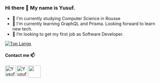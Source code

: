 ### Hi there 👋 My name is Yusuf.

- 🔭 I'm currently studying Computer Science in Rousse
- 🌱 I'm currently learning GraphQL and Prisma. Looking forward to learn new tech.
- 👯 I’m looking to get my first job as Software Developer.

[![Top Langs](https://github-readme-stats.vercel.app/api/top-langs/?username=yosko99&layout=compact)](https://github.com/yosko99/github-readme-stats)

#### Contact me 📫

[<img width="35px" align="left" alt="Yusuf facebook" src=https://upload.wikimedia.org/wikipedia/commons/0/05/Facebook_Logo_%282019%29.png />](https://www.facebook.com/profile.php?id=100025030883287)
[<img width="35px" align="left" alt="Yusuf linkedin" src=https://upload.wikimedia.org/wikipedia/commons/c/ca/LinkedIn_logo_initials.png />](https://www.linkedin.com/in/yusuf-bikov-910798211/)
<a href="mailto:yusuf.bikov99@gmail.com?"><img width="40px" align="left" src="https://user-images.githubusercontent.com/80975936/212405589-ed0b71df-dea6-4516-a555-37cd5815bd4d.png"/></a>


<!--
**yosko99/yosko99** is a ✨ _special_ ✨ repository because its `README.md` (this file) appears on your GitHub profile.

Here are some ideas to get you started:

- 🔭 I’m currently working on ...
- 🌱 I’m currently learning ...
- 👯 I’m looking to collaborate on ...
- 🤔 I’m looking for help with ...
- 💬 Ask me about ...
- 📫 How to reach me: ...
- 😄 Pronouns: ...
- ⚡ Fun fact: ...
-->
